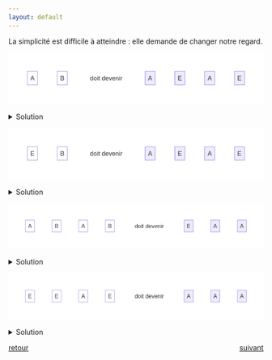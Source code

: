 ```yaml
---
layout: default
---
```


<div markdown="1">

La simplicité est difficile à atteindre : elle demande de changer notre regard.

![](assets/10.png)

<details markdown="on">
<summary>Solution</summary>

<img src="assets/10s.png" alt="">
</details>

![](assets/11.png)

<details markdown="on">
<summary>Solution</summary>

<img src="assets/11s.png" alt="">
</details>

</div>

<div markdown="1">

![](assets/12.png)

<details markdown="on">
<summary>Solution</summary>

<img src="assets/12s.png" alt="">
</details>

![](assets/13.png)

<details markdown="on">
<summary>Solution</summary>

<img src="assets/13s.png" alt="">
</details>

</div>

<div markdown="1" style="grid-column: 1 / -1; display: flex; justify-content: space-between">

[retour](./6)

[suivant](./8)

</div>
